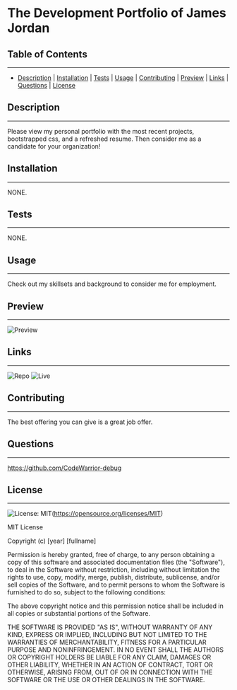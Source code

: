 
  # The Development Portfolio of James Jordan

  ## Table of Contents
  ---
  * [Description](#description) | [Installation](#installation) | [Tests](#tests) | [Usage](#usage) | [Contributing](#contributing) |  [Preview](#preview) |  [Links](#links) | [Questions](#questions) | [License](#license)

  ## Description
  ---
  Please view my personal portfolio with the most recent projects, bootstrapped css, and a refreshed resume. Then consider me as a candidate for your organization!

  ## Installation
  ---
  NONE.

  ## Tests
  ---
  NONE.

  ## Usage
  ---
  Check out my skillsets and background to consider me for employment.

  ## Preview
  ---
  ![Preview](https://github.com/CodeWarrior-debug/hw8-Updated-Portfolio/blob/main/Assets/img/Portfolio%20Clip.png?raw=true)

  ## Links
  ---
  ![Repo](https://github.com/CodeWarrior-debug/The_Development_Portfolio_of_James_Jordan)
  ![Live](https://codewarrior-debug.github.io/The_Development_Portfolio_of_James_Jordan)

  ## Contributing
  ---
  The best offering you can give is a great job offer.

  ## Questions
  ---
  https://github.com/CodeWarrior-debug

  ## License
  ---
  ![License: MIT](https://img.shields.io/badge/License-MIT-yellow.svg)(https://opensource.org/licenses/MIT)

  MIT License

Copyright (c) [year] [fullname]

Permission is hereby granted, free of charge, to any person obtaining a copy
of this software and associated documentation files (the "Software"), to deal
in the Software without restriction, including without limitation the rights
to use, copy, modify, merge, publish, distribute, sublicense, and/or sell
copies of the Software, and to permit persons to whom the Software is
furnished to do so, subject to the following conditions:

The above copyright notice and this permission notice shall be included in all
copies or substantial portions of the Software.

THE SOFTWARE IS PROVIDED "AS IS", WITHOUT WARRANTY OF ANY KIND, EXPRESS OR
IMPLIED, INCLUDING BUT NOT LIMITED TO THE WARRANTIES OF MERCHANTABILITY,
FITNESS FOR A PARTICULAR PURPOSE AND NONINFRINGEMENT. IN NO EVENT SHALL THE
AUTHORS OR COPYRIGHT HOLDERS BE LIABLE FOR ANY CLAIM, DAMAGES OR OTHER
LIABILITY, WHETHER IN AN ACTION OF CONTRACT, TORT OR OTHERWISE, ARISING FROM,
OUT OF OR IN CONNECTION WITH THE SOFTWARE OR THE USE OR OTHER DEALINGS IN THE
SOFTWARE.
